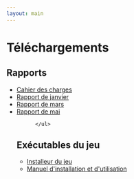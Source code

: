 ```yaml
---
layout: main
---
```

# Téléchargements

## Rapports
 <ul>
            <li class="download"><a href="{{ site.baseurl }}/Reports/CdC_Project_F_S.pdf">Cahier des charges</a></li>
            <li class="download"><a href="{{ site.baseurl }}/Reports/Rapport_de_soutenance_janvier_2025.pdf">Rapport de janvier</a></li>
            <li class="download"><a href="{{ site.baseurl }}/Reports/Rapport_de_soutenance_mars_2025.pdf">Rapport de mars</a></li>
            <li class="download"><a href="{{ site.baseurl }}/Reports/Rapport_de_soutenance_finale.pdf">Rapport de mai</a></li>
            
          </ul>

## Exécutables du jeu
<ul>
                        <li class="download"><a href="{{ site.baseurl }}/Game/Project F.S Build.exe">Installeur du jeu</a></li>
                        <li class="download"><a href="{{ site.baseurl }}/Game/Manuel d'installation et d'utilisation.pdf">Manuel d'installation et d'utilisation</a></li>

</ul>